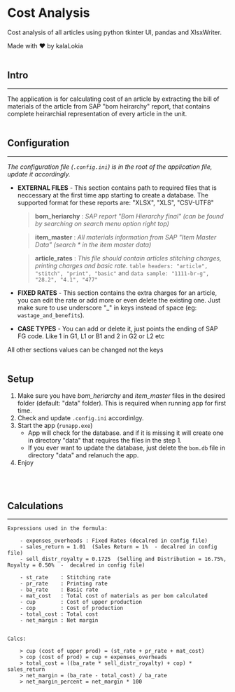 # Cost Analysis
Cost analysis of all articles using python tkinter UI, pandas and XlsxWriter.


Made with ❤️ by kalaLokia
<br/>
<br/>

## Intro
___
The application is for calculating cost of an article by extracting the bill of materials of the article from SAP "bom heirarchy" report,
that contains complete heirarchial representation of every article in the unit. 
<br/>
<br/>

## Configuration
___
*The configuration file (`.config.ini`) is in the root of the application file, update it accordingly.*

+ **EXTERNAL FILES** - This section contains path to required files that is neccessary at the first time app starting to create a database. The supported format for these reports are: "XLSX", "XLS", "CSV-UTF8"

    > **bom_heriarchy**   : *SAP report "Bom Hierarchy final" (can be found by searching on search menu option right top)*
    
    > **item_master**     : *All materials information from SAP "Item Master Data" (search * in the item master data)*
    
    > **article_rates**   : *This file should contain articles stitching charges, printing charges and basic rate.* `table headers: "article", "stitch", "print", "basic"` and  `data sample: "1111-br-g", "28.2", "4.1", "477"`

+ **FIXED RATES** - 
    This section contains the extra charges for an article, you can edit the rate or add more or even delete the existing one.
Just make sure to use underscore "_" in keys instead of space (eg: `wastage_and_benefits`).

+ **CASE TYPES** - You can add or delete it, just points the ending of SAP FG code. Like 1 in G1, L1 or B1 and 2 in G2 or L2 etc


All other sections values can be changed not the keys
<br/>
<br/>

## Setup
1. Make sure you have *bom_heriarchy* and *item_master* files in the desired folder (default: "data" folder). This is required when running app for first time.
2. Check and update `.config.ini` accordinlgy. 
3. Start the app (`runapp.exe`)
    * App will check for the database. and if it is missing it will create one in directory "data" that requires the files in the step 1.
    * If you ever want to update the database, just delete the `bom.db` file in directory "data" and relanuch the app.
4. Enjoy


<br/>
<br/>

## Calculations
___

    Expressions used in the formula:

        - expenses_overheads : Fixed Rates (decalred in config file)
        - sales_return = 1.01  (Sales Return = 1%  - decalred in config file)
        - sell_distr_royalty = 0.1725  (Selling and Distribution = 16.75%, Royalty = 0.50%  -  decalred in config file)

        - st_rate    : Stitching rate
        - pr_rate    : Printing rate
        - ba_rate    : Basic rate
        - mat_cost   : Total cost of materials as per bom calculated
        - cup	     : Cost of upper production
        - cop        : Cost of production
        - total_cost : Total cost
        - net_margin : Net margin


    Calcs:

        > cup (cost of upper prod) = (st_rate + pr_rate + mat_cost)
        > cop (cost of prod) = cup + expenses_overheads 
        > total_cost = ((ba_rate * sell_distr_royalty) + cop) * sales_return 
        > net_margin = (ba_rate - total_cost) / ba_rate
        > net_margin_percent = net_margin * 100 